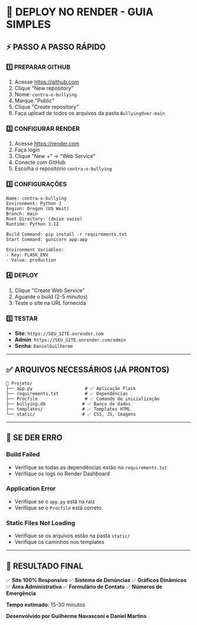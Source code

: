 # 🚀 DEPLOY NO RENDER - GUIA SIMPLES

## ⚡ PASSO A PASSO RÁPIDO

### 1️⃣ **PREPARAR GITHUB**
1. Acesse https://github.com
2. Clique "New repository"
3. Nome: `contra-o-bullying`
4. Marque "Public"
5. Clique "Create repository"
6. Faça upload de todos os arquivos da pasta `BullyingOver-main`

### 2️⃣ **CONFIGURAR RENDER**
1. Acesse https://render.com
2. Faça login
3. Clique "New +" → "Web Service"
4. Conecte com GitHub
5. Escolha o repositório `contra-o-bullying`

### 3️⃣ **CONFIGURAÇÕES**
```
Name: contra-o-bullying
Environment: Python 3
Region: Oregon (US West)
Branch: main
Root Directory: (deixe vazio)
Runtime: Python 3.12

Build Command: pip install -r requirements.txt
Start Command: gunicorn app:app

Environment Variables:
- Key: FLASK_ENV
- Value: production
```

### 4️⃣ **DEPLOY**
1. Clique "Create Web Service"
2. Aguarde o build (2-5 minutos)
3. Teste o site na URL fornecida

### 5️⃣ **TESTAR**
- **Site**: `https://SEU_SITE.onrender.com`
- **Admin**: `https://SEU_SITE.onrender.com/admin`
- **Senha**: `DanielGuilherme`

---

## ✅ ARQUIVOS NECESSÁRIOS (JÁ PRONTOS)

```
📁 Projeto/
├── app.py                    # ✅ Aplicação Flask
├── requirements.txt          # ✅ Dependências
├── Procfile                  # ✅ Comando de inicialização
├── bullying.db              # ✅ Banco de dados
├── templates/               # ✅ Templates HTML
└── static/                  # ✅ CSS, JS, Imagens
```

---

## 🔧 SE DER ERRO

### **Build Failed**
- Verifique se todas as dependências estão no `requirements.txt`
- Verifique os logs no Render Dashboard

### **Application Error**
- Verifique se o `app.py` está na raiz
- Verifique se o `Procfile` está correto

### **Static Files Not Loading**
- Verifique se os arquivos estão na pasta `static/`
- Verifique os caminhos nos templates

---

## 🎯 RESULTADO FINAL

✅ **Site 100% Responsivo**
✅ **Sistema de Denúncias**
✅ **Gráficos Dinâmicos**
✅ **Área Administrativa**
✅ **Formulário de Contato**
✅ **Números de Emergência**

**Tempo estimado**: 15-30 minutos

**Desenvolvido por Guilherme Navasconi e Daniel Martins**
